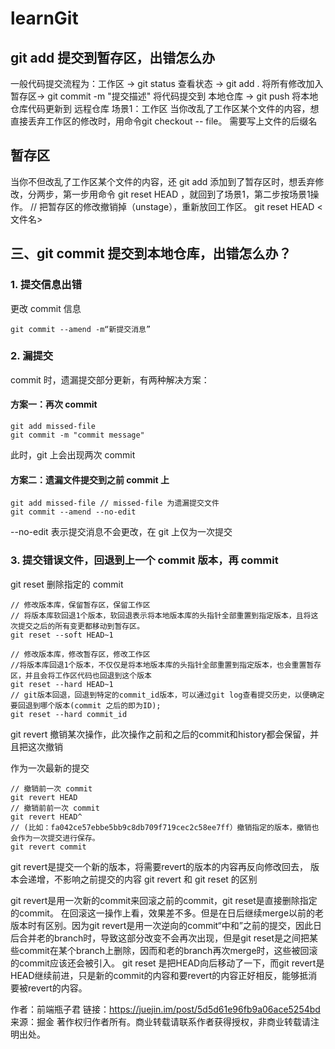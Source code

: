 # learnGit

## git add 提交到暂存区，出错怎么办
一般代码提交流程为：工作区 -> git status 查看状态 -> git add . 将所有修改加入暂存区-> git commit -m "提交描述" 将代码提交到 本地仓库 -> git push 将本地仓库代码更新到 远程仓库
场景1：工作区
当你改乱了工作区某个文件的内容，想直接丢弃工作区的修改时，用命令git checkout -- file。
需要写上文件的后缀名

## 暂存区
当你不但改乱了工作区某个文件的内容，还 git add 添加到了暂存区时，想丢弃修改，分两步，第一步用命令 git reset HEAD <file>，就回到了场景1，第二步按场景1操作。
// 把暂存区的修改撤销掉（unstage），重新放回工作区。
git reset HEAD <文件名> 

## 三、git commit 提交到本地仓库，出错怎么办？
### 1. 提交信息出错
更改 commit 信息
```
git commit --amend -m“新提交消息”
```
### 2. 漏提交
commit 时，遗漏提交部分更新，有两种解决方案：
#### 方案一：再次 commit
```
git add missed-file 
git commit -m "commit message"
```
此时，git 上会出现两次 commit

#### 方案二：遗漏文件提交到之前 commit 上
````
git add missed-file // missed-file 为遗漏提交文件
git commit --amend --no-edit
````
--no-edit 表示提交消息不会更改，在 git 上仅为一次提交

### 3. 提交错误文件，回退到上一个 commit 版本，再 commit
git reset
删除指定的 commit
```
// 修改版本库，保留暂存区，保留工作区
// 将版本库软回退1个版本，软回退表示将本地版本库的头指针全部重置到指定版本，且将这次提交之后的所有变更都移动到暂存区。
git reset --soft HEAD~1

// 修改版本库，修改暂存区，修改工作区
//将版本库回退1个版本，不仅仅是将本地版本库的头指针全部重置到指定版本，也会重置暂存区，并且会将工作区代码也回退到这个版本
git reset --hard HEAD~1
// git版本回退，回退到特定的commit_id版本，可以通过git log查看提交历史，以便确定要回退到哪个版本(commit 之后的即为ID);
git reset --hard commit_id 

```
git revert
撤销某次操作，此次操作之前和之后的commit和history都会保留，并且把这次撤销

作为一次最新的提交
```
// 撤销前一次 commit
git revert HEAD
// 撤销前前一次 commit
git revert HEAD^
// (比如：fa042ce57ebbe5bb9c8db709f719cec2c58ee7ff）撤销指定的版本，撤销也会作为一次提交进行保存。
git revert commit

```
git revert是提交一个新的版本，将需要revert的版本的内容再反向修改回去， 版本会递增，不影响之前提交的内容
git revert 和 git reset 的区别

git revert是用一次新的commit来回滚之前的commit，git reset是直接删除指定的commit。
在回滚这一操作上看，效果差不多。但是在日后继续merge以前的老版本时有区别。因为git revert是用一次逆向的commit“中和”之前的提交，因此日后合并老的branch时，导致这部分改变不会再次出现，但是git reset是之间把某些commit在某个branch上删除，因而和老的branch再次merge时，这些被回滚的commit应该还会被引入。
git reset 是把HEAD向后移动了一下，而git revert是HEAD继续前进，只是新的commit的内容和要revert的内容正好相反，能够抵消要被revert的内容。

作者：前端瓶子君
链接：https://juejin.im/post/5d5d61e96fb9a06ace5254bd
来源：掘金
著作权归作者所有。商业转载请联系作者获得授权，非商业转载请注明出处。
